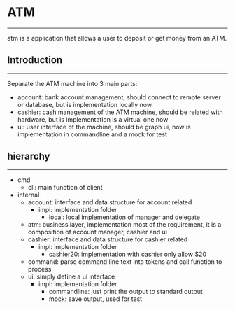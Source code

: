 # ATM
---
atm is a application that allows a user to deposit or get money from an ATM.

## Introduction
---
Separate the ATM machine into 3 main parts:
- account: bank account management, should connect to remote server or database, but is implementation locally now
- cashier: cash management of the ATM machine, should be related with hardware, but is implementation is a virtual one now
- ui: user interface of the machine, should be graph ui, now is implementation in commandline and a mock for test

## hierarchy
---
- cmd
  - cli: main function of client
- internal
  - account: interface and data structure for account related
    - impl: implementation folder
      - local: local implementation of manager and delegate
  - atm: business layer, implementation most of the requirement, it is a composition of account manager, cashier and ui
  - cashier: interface and data structure for cashier related
    - impl: implementation folder
      - cashier20: implementation with cashier only allow $20
  - command: parse command line text into tokens and call function to process
  - ui: simply define a ui interface
    - impl: implementation folder
      - commandline: just print the output to standard output
      - mock: save output, used for test